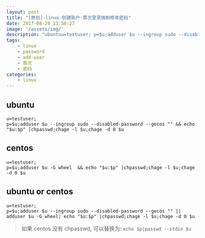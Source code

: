 ```yaml
---
layout: post
title: "[原创]-linux-创建账户-首次登录强制修改密码"
date: 2017-08-29 13:58:27
image: '/assets/img/'
description: "ubuntuu=testuser; p=$u;adduser $u --ingroup sudo --disabled-password --gecos \"\" && echo \"$u:$p\" |chpasswd;chage -l $u;chage -d 0 $ucentosu=testuser; p=$u;adduser $u -G wheel  && echo \"$u:$p\" |chpasswd;"
tags:
    - linux
    - password
    - add-user
    - 首次
    - 密码
categories:
    - linux
---
```





## ubuntu

```
u=testuser;
p=$u;adduser $u --ingroup sudo --disabled-password --gecos "" && echo "$u:$p" |chpasswd;chage -l $u;chage -d 0 $u
```

## centos

```
u=testuser;
p=$u;adduser $u -G wheel  && echo "$u:$p" |chpasswd;chage -l $u;chage -d 0 $u

```

## ubuntu or centos

```
u=testuser;
p=$u;adduser $u --ingroup sudo --disabled-password --gecos "" || adduser $u -G wheel; echo "$u:$p" |chpasswd;chage -l $u;chage -d 0 $u
```

> 如果 centos 没有 chpasswd, 可以替换为: `echo $p|passwd --stdin $u`
